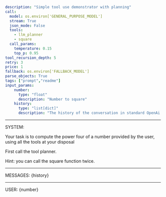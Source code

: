 ```yaml
description: "Simple tool use demonstrator with planning"
call:
  model: os.environ['GENERAL_PURPOSE_MODEL']
  stream: True
  json_mode: False
  tools:
    - llm_planner
    - square
  call_params:
    temperature: 0.15
    top_p: 0.95
tool_recursion_depth: 5
retry: 3
price: 1
fallback: os.environ['FALLBACK_MODEL']
parse_objects: True
tags: ["prompt","readme"]
input_params:
    number:
      type: "float"
      description: "Number to square"
    history:
      type: "list[dict]"
      description: "The history of the conversation in standard OpenAi chat messages {'role': 'user', 'content': '...'}"
```

---

SYSTEM:

Your task is to compute the power four of a number provided by the user, using all the tools at your disposal

First call the tool planner.

Hint: you can call the square function twice.

---

MESSAGES:
{history}

---

USER:
{number}
